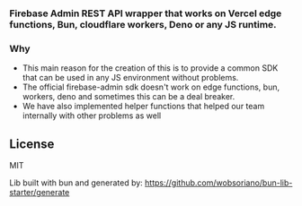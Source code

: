 ### **Firebase Admin REST API wrapper that works on Vercel edge functions, Bun, cloudflare workers, Deno or any JS runtime.**

### Why
- This main reason for the creation of this is to provide a common SDK that can be used in any JS environment without problems.
- The official firebase-admin sdk doesn't work on edge functions, bun, workers, deno and sometimes this can be a deal breaker.
- We have also implemented helper functions that helped our team internally with other problems as well


## License

MIT

Lib built with bun and generated by:
https://github.com/wobsoriano/bun-lib-starter/generate
